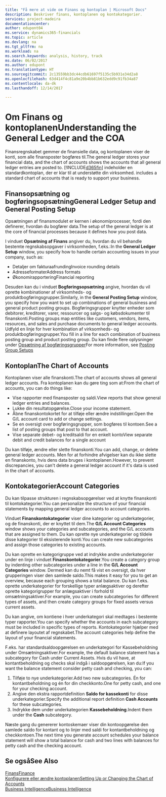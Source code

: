 ```yaml
---
title: "Få mere at vide om Finans og kontoplan | Microsoft Docs"
description: Beskriver finans, kontoplanen og kontokategorier.
services: project-madeira
documentationcenter: 
author: edupont04
ms.service: dynamics365-financials
ms.topic: article
ms.devlang: na
ms.tgt_pltfrm: na
ms.workload: na
ms.search.keywords: analysis, history, track
ms.date: 06/02/2017
ms.author: edupont
ms.translationtype: HT
ms.sourcegitcommit: 2c13559bb3dc44cdb61697f5135c5b931e34d2a8
ms.openlocfilehash: 63d414f4c81a9e20b4bb81b632edd9c91fb34a87
ms.contentlocale: da-dk
ms.lasthandoff: 12/14/2017

---
```

# <a name="understanding-the-general-ledger-and-the-coa"></a><span data-ttu-id="033d4-103">Om Finans og kontoplanen</span><span class="sxs-lookup"><span data-stu-id="033d4-103">Understanding the General Ledger and the COA</span></span>
<span data-ttu-id="033d4-104">Finansregnskabet gemmer de finansielle data, og kontoplanen viser de konti, som alle finansposter bogføres til.</span><span class="sxs-lookup"><span data-stu-id="033d4-104">The general ledger stores your financial data, and the chart of accounts shows the accounts that all general ledger entries are posted to.</span></span> [!INCLUDE[d365fin](includes/d365fin_md.md)]<span data-ttu-id="033d4-105"> indeholder en standardkontoplan, der er klar til at understøtte din virksomhed.</span><span class="sxs-lookup"><span data-stu-id="033d4-105"> includes a standard chart of accounts that is ready to support your business.</span></span>

## <a name="general-ledger-setup-and-general-posting-setup"></a><span data-ttu-id="033d4-106">Finansopsætning og bogføringsopsætning</span><span class="sxs-lookup"><span data-stu-id="033d4-106">General Ledger Setup and General Posting Setup</span></span>
<span data-ttu-id="033d4-107">Opsætningen af finansmodulet er kernen i økonomiprocesser, fordi den definerer, hvordan du bogfører data.</span><span class="sxs-lookup"><span data-stu-id="033d4-107">The setup of the general ledger is at the core of financial processes because it defines how you post data.</span></span>  

<span data-ttu-id="033d4-108">I vinduet **Opsætning af Finans** angiver du, hvordan du vil behandle bestemte regnskabsopgaver i virksomheden, f.eks.:</span><span class="sxs-lookup"><span data-stu-id="033d4-108">In the **General Ledger Setup** window, you specify how to handle certain accounting issues in your company, such as:</span></span>  

* <span data-ttu-id="033d4-109">Detaljer om fakturaafrunding</span><span class="sxs-lookup"><span data-stu-id="033d4-109">Invoice rounding details</span></span>  
* <span data-ttu-id="033d4-110">Adresseformater</span><span class="sxs-lookup"><span data-stu-id="033d4-110">Address formats</span></span>  
* <span data-ttu-id="033d4-111">Økonomirapportering</span><span class="sxs-lookup"><span data-stu-id="033d4-111">Financial reporting</span></span>  

<span data-ttu-id="033d4-112">Desuden kan du i vinduet **Bogføringsopsætning** angive, hvordan du vil oprette kombinationer af virksomheds- og produktbogføringsgrupper.</span><span class="sxs-lookup"><span data-stu-id="033d4-112">Similarly, in the **General Posting Setup** window, you specify how you want to set up combinations of general business and general product posting groups.</span></span> <span data-ttu-id="033d4-113">Bogføringsgrupper knytter enheder som debitorer, kreditorer, varer, ressourcer og salgs- og købsdokumenter til finanskonti.</span><span class="sxs-lookup"><span data-stu-id="033d4-113">Posting groups map entities like customers, vendors, items, resources, and sales and purchase documents to general ledger accounts.</span></span> <span data-ttu-id="033d4-114">Udfyld en linje for hver kombination af virksomheds- og produktbogføringsgrupper.</span><span class="sxs-lookup"><span data-stu-id="033d4-114">You fill in a line for each combination of business posting group and product posting group.</span></span> <span data-ttu-id="033d4-115">Du kan finde flere oplysninger under [Opsætning af bogføringsgrupper](finance-posting-groups.md)</span><span class="sxs-lookup"><span data-stu-id="033d4-115">For more information, see [Posting Group Setups](finance-posting-groups.md)</span></span>  

## <a name="the-chart-of-accounts"></a><span data-ttu-id="033d4-116">Kontoplan</span><span class="sxs-lookup"><span data-stu-id="033d4-116">The Chart of Accounts</span></span>
<span data-ttu-id="033d4-117">Kontoplanen viser alle finanskonti.</span><span class="sxs-lookup"><span data-stu-id="033d4-117">The chart of accounts shows all general ledger accounts.</span></span> <span data-ttu-id="033d4-118">Fra kontoplanen kan du gøre ting som at:</span><span class="sxs-lookup"><span data-stu-id="033d4-118">From the chart of accounts, you can do things like:</span></span>  

* <span data-ttu-id="033d4-119">Vise rapporter med finansposter og saldi.</span><span class="sxs-lookup"><span data-stu-id="033d4-119">View reports that show general ledger entries and balances.</span></span>  
* <span data-ttu-id="033d4-120">Lukke din resultatopgørelse.</span><span class="sxs-lookup"><span data-stu-id="033d4-120">Close your income statement.</span></span>  
* <span data-ttu-id="033d4-121">Åbne finanskontokortet for at tilføje eller ændre indstillinger.</span><span class="sxs-lookup"><span data-stu-id="033d4-121">Open the G/L account card to add or change settings.</span></span>  
* <span data-ttu-id="033d4-122">Se en oversigt over bogføringsgrupper, som bogføres til kontoen.</span><span class="sxs-lookup"><span data-stu-id="033d4-122">See a list of posting groups that post to that account.</span></span>
* <span data-ttu-id="033d4-123">Vise separate debet- og kreditsaldi for en enkelt konto</span><span class="sxs-lookup"><span data-stu-id="033d4-123">View separate debit and credit balances for a single account</span></span>  

<span data-ttu-id="033d4-124">Du kan tilføje, ændre eller slette finanskonti.</span><span class="sxs-lookup"><span data-stu-id="033d4-124">You can add, change, or delete general ledger accounts.</span></span> <span data-ttu-id="033d4-125">Men for at forhindre afvigelser kan du ikke slette en finanskonto, hvis dens data bruges i kontoplanen.</span><span class="sxs-lookup"><span data-stu-id="033d4-125">However, to prevent discrepancies, you can't delete a general ledger account if it's data is used in the chart of accounts.</span></span>  

## <a name="account-categories"></a><span data-ttu-id="033d4-126">Kontokategorier</span><span class="sxs-lookup"><span data-stu-id="033d4-126">Account Categories</span></span>
<span data-ttu-id="033d4-127">Du kan tilpasse strukturen i regnskabsopgørelser ved at knytte finanskonti til kontokategorier.</span><span class="sxs-lookup"><span data-stu-id="033d4-127">You can personalize the structure of your financial statements by mapping general ledger accounts to account categories.</span></span>  

<span data-ttu-id="033d4-128">Vinduet **Finanskontokategorier** viser dine kategorier og underkategorier, og de finanskonti, der er knyttet til dem.</span><span class="sxs-lookup"><span data-stu-id="033d4-128">The **G/L Account Categories** window shows your categories and subcategories, and the G/L accounts that are assigned to them.</span></span> <span data-ttu-id="033d4-129">Du kan oprette nye underkategorier og tildele disse kategorier til eksisterende konti.</span><span class="sxs-lookup"><span data-stu-id="033d4-129">You can create new subcategories and assign those categories to existing accounts.</span></span>  

<span data-ttu-id="033d4-130">Du kan oprette en kategorigruppe ved at indrykke andre underkategorier under en linje i vinduet **Finanskontokategorier**.</span><span class="sxs-lookup"><span data-stu-id="033d4-130">You create a category group by indenting other subcategories under a line in the **G/L Account Categories** window.</span></span> <span data-ttu-id="033d4-131">Dermed kan du nemt få vist en oversigt, da hver grupperingen viser den samlede saldo.</span><span class="sxs-lookup"><span data-stu-id="033d4-131">This makes it easy for you to get an overview, because each grouping shows a total balance.</span></span> <span data-ttu-id="033d4-132">Du kan f.eks. oprette underkategorier for forskellige typer anlægsaktiver og derefter oprette kategorigrupper for anlægsaktiver i forhold til omsætningsaktiver.</span><span class="sxs-lookup"><span data-stu-id="033d4-132">For example, you can create subcategories for different types of assets, and then create category groups for fixed assets versus current assets.</span></span>  

<span data-ttu-id="033d4-133">Du kan angive, om kontiene i hver underkategori skal medtages i bestemte typer rapporter.</span><span class="sxs-lookup"><span data-stu-id="033d4-133">You can specify whether the accounts in each subcategory must be included in specific types of reports.</span></span> <span data-ttu-id="033d4-134">Kontokategorier hjælper med at definere layoutet af regnskabet.</span><span class="sxs-lookup"><span data-stu-id="033d4-134">The account categories help define the layout of your financial statements.</span></span>  

<span data-ttu-id="033d4-135">F.eks. har standardsaldoopgørelsen en underkategori for Kassebeholdning under Omsætningsaktiver.</span><span class="sxs-lookup"><span data-stu-id="033d4-135">For example, the default balance statement has a subcategory for Cash under Current Assets.</span></span> <span data-ttu-id="033d4-136">Hvis du vil have, at kontantbeholdning og checks skal indgå i saldoopgørelsen, kan du:</span><span class="sxs-lookup"><span data-stu-id="033d4-136">If you want the balance statement consider petty cash and checking, you can:</span></span>  

1. <span data-ttu-id="033d4-137">Tilføje to nye underkategorier.</span><span class="sxs-lookup"><span data-stu-id="033d4-137">Add two new subcategories.</span></span> <span data-ttu-id="033d4-138">Én for kontantbeholdning og én for din checkkonto.</span><span class="sxs-lookup"><span data-stu-id="033d4-138">One for petty cash, and one for your checking account.</span></span>  
2. <span data-ttu-id="033d4-139">Angive den ekstra rapportdefinition **Saldo for kassekonti** for disse underkategorier.</span><span class="sxs-lookup"><span data-stu-id="033d4-139">Specify the additional report definition **Cash Accounts** for these subcategories.</span></span>  
3. <span data-ttu-id="033d4-140">Indrykke dem under underkategorien **Kassebeholdning**.</span><span class="sxs-lookup"><span data-stu-id="033d4-140">Indent them under the **Cash** subcategory.</span></span>  

<span data-ttu-id="033d4-141">Næste gang du genererer kontoskemaer viser din kontoopgørelse den samlede saldo for kontant og to linjer med saldi for kontantbeholdning og checkkontoen.</span><span class="sxs-lookup"><span data-stu-id="033d4-141">The next time you generate account schedules your balance statement will show a total balance for cash and two lines with balances for petty cash and the checking account.</span></span>  

## <a name="see-also"></a><span data-ttu-id="033d4-142">Se også</span><span class="sxs-lookup"><span data-stu-id="033d4-142">See Also</span></span>
[<span data-ttu-id="033d4-143">Finans</span><span class="sxs-lookup"><span data-stu-id="033d4-143">Finance</span></span>](finance.md)  
[<span data-ttu-id="033d4-144">Konfigurere eller ændre kontoplanen</span><span class="sxs-lookup"><span data-stu-id="033d4-144">Setting Up or Changing the Chart of Accounts</span></span>](finance-setup-chart-accounts.md)  
[<span data-ttu-id="033d4-145">Business Intelligence</span><span class="sxs-lookup"><span data-stu-id="033d4-145">Business Intelligence</span></span>](bi.md)  

